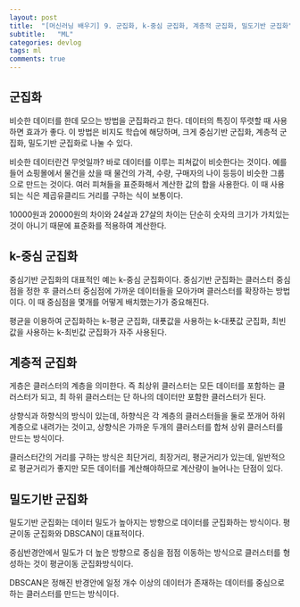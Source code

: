 ```yaml
---
layout: post
title:  "[머신러닝 배우기] 9. 군집화, k-중심 군집화, 계층적 군집화, 밀도기반 군집화"
subtitle:   "ML"
categories: devlog
tags: ml
comments: true
---
```


## 군집화 

비슷한 데이터를 한데 모으는 방법을 군집화라고 한다. 데이터의 특징이 뚜렷할 때 사용하면 효과가 좋다. 이 방법은 비지도 학습에 해당하며, 크게 중심기반 군집화, 계층적 군집화, 밀도기반 군집화로 나눌 수 있다. 

비슷한 데이터란건 무엇일까? 바로 데이터를 이루는 피쳐값이 비슷한다는 것이다. 예를 들어 쇼핑몰에서 물건을 샀을 때 물건의 가격, 수량, 구매자의 나이 등등이 비슷한 그룹으로 만드는 것이다. 여러 피쳐들을 표준화해서 계산한 값의 합을 사용한다. 이 때 사용되는 식은 제곱유클리드 거리를 구하는 식이 보통이다.

10000원과 20000원의 차이와 24살과 27살의 차이는 단순히 숫자의 크기가 가치있는 것이 아니기 때문에 표준화를 적용하여 계산한다.

## k-중심 군집화

중심기반 군집화의 대표적인 예는 k-중심 군집화이다. 중심기반 군집화는 클러스터 중심점을 정한 후 클러스터 중심점에 가까운 데이터들을 모아가며 클러스터를 확장하는 방법이다. 이 때 중심점을 몇개를 어떻게 배치했는가가 중요해진다.

평균을 이용하여 군집화하는 k-평균 군집화, 대푯값을 사용하는 k-대푯값 군집화, 최빈값을 사용하는 k-최빈값 군집화가 자주 사용된다.

## 계층적 군집화

게층은 클러스터의 계층을 의미한다. 즉 최상위 클러스터는 모든 데이터를 포함하는 클러스터가 되고, 최 하위 클러스터는 단 하나의 데이터만 포함한 클러스터가 된다. 

상향식과 하향식의 방식이 있는데, 하향식은 각 계층의 클러스터들을 둘로 쪼개어 하위 계층으로 내려가는 것이고, 상향식은 가까운 두개의 클러스터를 합쳐 상위 클러스터를 만드는 방식이다.

클러스터간의 거리를 구하는 방식은 최단거리, 최장거리, 평균거리가 있는데, 일반적으로 평균거리가 좋지만 모든 데이터를 계산해야하므로 계산량이 늘어나는 단점이 있다. 

## 밀도기반 군집화

밀도기반 군집화는 데이터 밀도가 높아지는 방향으로 데이터를 군집화하는 방식이다. 평균이동 군집화와 DBSCAN이 대표적이다. 

중심반경안에서 밀도가 더 높은 방향으로 중심을 점점 이동하는 방식으로 클러스터를 형성하는 것이 평균이동 군집화방식이다. 

DBSCAN은 정해진 반경안에 일정 개수 이상의 데이터가 존재하는 데이터를 중심으로 하는 클러스터를 만드는 방식이다.

